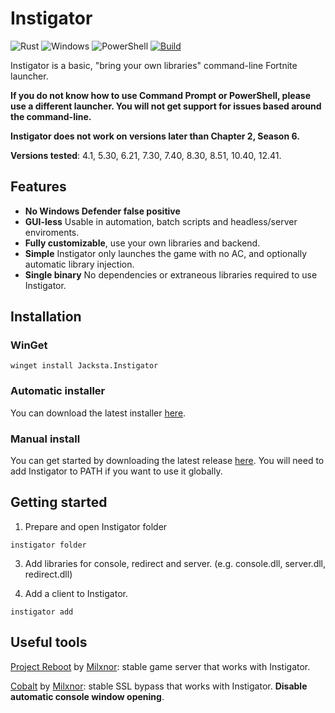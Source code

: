 # Instigator

![Rust](https://img.shields.io/badge/Rust-black?style=for-the-badge&logo=rust&logoColor=#E57324)
![Windows](https://img.shields.io/badge/Windows-0078D6?style=for-the-badge&logo=windows&logoColor=white)
![PowerShell](https://img.shields.io/badge/powershell-5391FE?style=for-the-badge&logo=powershell&logoColor=white)
[![Build](https://github.com/jwhazy/instigator/actions/workflows/build.yml/badge.svg)](https://github.com/jwhazy/instigator/actions/workflows/build.yml)

Instigator is a basic, "bring your own libraries" command-line Fortnite launcher.

**If you do not know how to use Command Prompt or PowerShell, please use a different launcher. You will not get support for issues based around the command-line.**

**Instigator does not work on versions later than Chapter 2, Season 6.**

**Versions tested**: 4.1, 5.30, 6.21, 7.30, 7.40, 8.30, 8.51, 10.40, 12.41.

## Features

- **No Windows Defender false positive**
- **GUI-less** Usable in automation, batch scripts and headless/server enviroments.
- **Fully customizable**, use your own libraries and backend.
- **Simple** Instigator only launches the game with no AC, and optionally automatic library injection.
- **Single binary** No dependencies or extraneous libraries required to use Instigator.

## Installation

### WinGet

```
winget install Jacksta.Instigator
```

### Automatic installer

You can download the latest installer [here](https://github.com/jwhazy/instigator/releases/latest/download/Instigator_install.exe).

### Manual install

You can get started by downloading the latest release [here](https://github.com/jwhazy/instigator/releases/download/v1.0.0/instigator.exe). You will need to add Instigator to PATH if you want to use it globally.

## Getting started

1. Prepare and open Instigator folder

```
instigator folder
```

3. Add libraries for console, redirect and server. (e.g. console.dll, server.dll, redirect.dll)

4. Add a client to Instigator.

```
instigator add
```

## Useful tools

[Project Reboot](https://github.com/Milxnor/Project-Reboot-3.0) by [Milxnor](https://github.com/Milxnor): stable game server that works with Instigator.

[Cobalt](https://github.com/Milxnor/Cobalt) by [Milxnor](https://github.com/Milxnor): stable SSL bypass that works with Instigator. **Disable automatic console window opening**.
